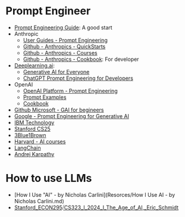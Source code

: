 

# **Prompt Engineer**

- [Prompt Engineering Guide](https://www.promptingguide.ai/): A good start
- Anthropic
  - [User Guides - Prompt Engineering](https://docs.anthropic.com/en/docs/build-with-claude/prompt-engineering/overview)
  - [Github - Anthropics - QuickStarts](https://github.com/anthropics/anthropic-quickstarts)
  - [Github - Anthropics - Courses](https://github.com/anthropics/courses)
  - [Github - Anthropics - Cookbook](https://github.com/anthropics/anthropic-cookbook): For developer
- [Deeplearning.ai](https://www.deeplearning.ai/): 
  - [Generative AI for Everyone](https://www.deeplearning.ai/courses/generative-ai-for-everyone/)
  - [ChatGPT Prompt Engineering for Developers](https://www.deeplearning.ai/short-courses/chatgpt-prompt-engineering-for-developers/)
- OpenAI
  - [OpenAI Platform - Prompt Engineering](https://platform.openai.com/docs/guides/prompt-engineering)
  - [Prompt Examples](https://platform.openai.com/docs/examples)
  - [Cookbook](https://cookbook.openai.com/)
- [Github Microsoft - GAI for begineers](https://github.com/microsoft/generative-ai-for-beginners/)
- [Google - Prompt Engineering for Generative AI](https://developers.google.com/machine-learning/resources/prompt-eng)
- [IBM Technology](https://www.youtube.com/@IBMTechnology)
- [Stanford CS25](https://www.youtube.com/watch?v=P127jhj-8-Y&list=PLoROMvodv4rNiJRchCzutFw5ItR_Z27CM)
- [3Blue1Brown](https://www.youtube.com/@3blue1brown)
- [Harvard - AI courses](https://pll.harvard.edu/subject/artificial-intelligence)
- [LangChain](https://www.youtube.com/@LangChain)
- [Andrej Karpathy](https://www.youtube.com/@AndrejKarpathy)

# How to use LLMs

- [How I Use "AI" - by Nicholas Carlini](Resorces/How I Use AI - by Nicholas Carlini.md)
- [Stanford_ECON295⧸CS323_I_2024_I_The_Age_of_AI,_Eric_Schmidt](Resources/Stanford_ECON295⧸CS323_I_2024_I_The_Age_of_AI,_Eric_Schmidt.txt)



